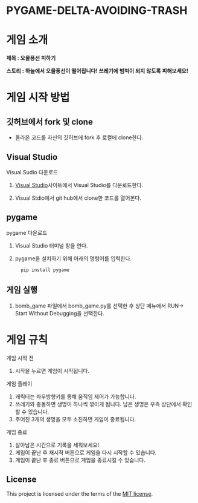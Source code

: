 # PYGAME-DELTA-AVOIDING-TRASH

# 게임 소개

**제목 : 오물풍선 피하기**

**스토리 : 하늘에서 오물풍선이 떨어집니다! 쓰레기에 범벅이 되지 않도록 피해보세요!**

# 게임 시작 방법

## 깃허브에서 fork 및 clone
+ 올라온 코드를 자신의 깃허브에 fork 후 로컬에 clone한다.

## Visual Studio

Visual Sudio 다운로드
  
  
1. [Visual Studio](https://visualstudio.microsoft.com/ko/)사이트에서 Visual Studio를 다운로드한다.


2. Visual Stdio에서 git hub에서 clone한 코드를 열어본다.

## pygame

pygame 다운로드

1. Visual Studio 터미널 창을 연다.


2. pygame을 설치하기 위해 아래의 명령어를 입력한다.

         pip install pygame

## 게임 실행

1. bomb_game 파일에서 bomb_game.py를 선택한 후 상단 메뉴에서 RUN-> Start Without Debugging을 선택한다.

# 게임 규칙

게임 시작 전

1. 시작을 누르면 게임이 시작됩니다.

게임 플레이

1. 캐릭터는 좌우방향키를 통해 움직임 제어가 가능합니다.
2. 쓰레기와 충돌하면 생명이 하나씩 깎이게 됩니다.
남은 생명은 우측 상단에서 확인할 수 있습니다.
3. 주어진 3개의 생명을 모두 소진하면 게임이 종료됩니다. 

게임 종료

1. 살아남은 시간으로 기록을 세워보세요!
2. 게임이 끝난 후 재시작 버튼으로 게임을 다시 시작할 수 있습니다.
3. 게임이 끝난 후 종료 버튼으로 게임을 종료시킬 수 있습니다.


## License

This project is licensed under the terms of the [MIT license](./LICENSE).
